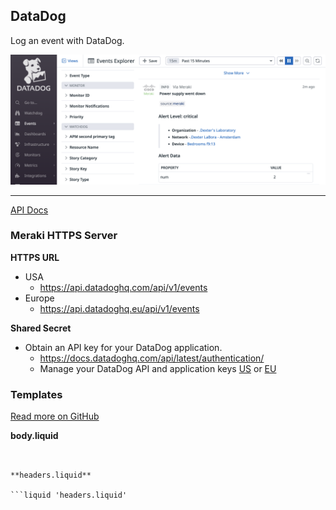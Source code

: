 ## DataDog 

Log an event with DataDog.

<img src="DataDog-event-screenshot.png" alt="DataDog" width="700" />

<hr>


[API Docs](https://docs.datadoghq.com/api/latest/events/)

### Meraki HTTPS Server

**HTTPS URL**
- USA
    - https://api.datadoghq.com/api/v1/events
- Europe
    - https://api.datadoghq.eu/api/v1/events

**Shared Secret**

- Obtain an API key for your DataDog application.
    - https://docs.datadoghq.com/api/latest/authentication/
    - Manage your DataDog API and application keys [US](https://app.datadoghq.com/organization-settings/api-keys) or [EU](https://app.datadoghq.eu/organization-settings/api-keys)

### Templates

[Read more on GitHub](https://github.com/meraki/webhook-payload-templates/blob/main/datadog/readme.md)

**body.liquid**

```liquid 'body.liquid'


**headers.liquid**

```liquid 'headers.liquid'


